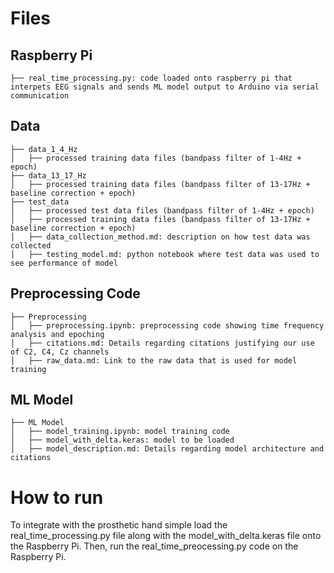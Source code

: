 # Files

## Raspberry Pi
```
├── real_time_processing.py: code loaded onto raspberry pi that interpets EEG signals and sends ML model output to Arduino via serial communication
```

## Data 

```
├── data_1_4_Hz
│   ├── processed training data files (bandpass filter of 1-4Hz + epoch)
├── data_13_17_Hz
│   ├── processed training data files (bandpass filter of 13-17Hz + baseline correction + epoch)
├── test_data
│   ├── processed test data files (bandpass filter of 1-4Hz + epoch)
│   ├── processed training data files (bandpass filter of 13-17Hz + baseline correction + epoch)
│   ├── data_collection_method.md: description on how test data was collected
│   ├── testing_model.md: python notebook where test data was used to see performance of model
```

## Preprocessing Code
```
├── Preprocessing
│   ├── preprocessing.ipynb: preprocessing code showing time frequency analysis and epoching
│   ├── citations.md: Details regarding citations justifying our use of C2, C4, Cz channels
│   ├── raw_data.md: Link to the raw data that is used for model training
```

## ML Model
```
├── ML Model
│   ├── model_training.ipynb: model training code
│   ├── model_with_delta.keras: model to be loaded
│   ├── model_description.md: Details regarding model architecture and citations
```

# How to run
To integrate with the prosthetic hand simple load the real_time_processing.py file along with the model_with_delta.keras file onto the Raspberry Pi. Then, run the real_time_preocessing.py code on the Raspberry Pi.
